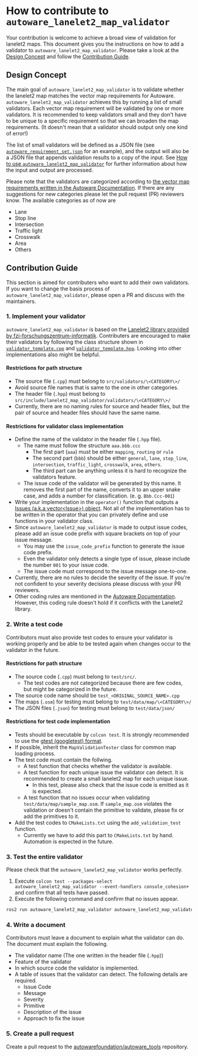 # How to contribute to `autoware_lanelet2_map_validator`

Your contribution is welcome to achieve a broad view of validation for lanelet2 maps.
This document gives you the instructions on how to add a validator to `autoware_lanelet2_map_validator`.
Please take a look at the [Design Concept](#design-concept) and follow the [Contribution Guide](#contribution-guide).

## Design Concept

The main goal of `autoware_lanelet2_map_validator` is to validate whether the lanelet2 map matches the vector map requirements for Autoware.
`autoware_lanelet2_map_validator` achieves this by running a list of small validators. Each vector map requirement will be validated by one or more validators. It is recommended to keep validators small and they don't have to be unique to a specific requirement so that we can broaden the map requirements. (It doesn't mean that a validator should output only one kind of error!)

The list of small validators will be defined as a JSON file (see [`autoware_requirement_set.json`](../autoware_requirement_set.json) for an example), and the output will also be a JSON file that appends validation results to a copy of the input. See [How to use `autoware_lanelet2_map_validator`](../README.md/#how-to-use) for further information about how the input and output are processed.

Please note that the validators are categorized according to [the vector map requirements written in the Autoware Documentation](https://autowarefoundation.github.io/autoware-documentation/main/design/autoware-architecture/map/map-requirements/vector-map-requirements-overview/). If there are any suggestions for new categories please let the pull request (PR) reviewers know. The available categories as of now are

- Lane
- Stop line
- Intersection
- Traffic light
- Crosswalk
- Area
- Others

## Contribution Guide

This section is aimed for contributers who want to add their own validators. If you want to change the basis process of `autoware_lanelet2_map_validator`, please open a PR and discuss with the maintainers.

### 1. Implement your validator

`autoware_lanelet2_map_validator` is based on the [Lanelet2 library provided by fzi-forschungszentrum-informatik](https://github.com/fzi-forschungszentrum-informatik/Lanelet2). Contributers are encouraged to make their validators by following the class structure shown in [`validator_template.cpp`](../src/validators/validator_template.cpp) and [`validator_template.hpp`](../src/validators/validator_template.hpp). Looking into other implementations also might be helpful.

#### Restrictions for path structure

- The source file (`.cpp`) must belong to `src/validators/\<CATEGORY\>/`
- Avoid source file names that is same to the one in other categories.
- The header file (`.hpp`) must belong to `src/include/lanelet2_map_validator/validators/\<CATEGORY\>/`
- Currently, there are no naming rules for source and header files, but the pair of source and header files should have the same name.

#### Restrictions for validator class implementation

- Define the name of the validator in the header file (`.hpp` file).
  - The name must follow the structure `aaa.bbb.ccc`
    - The first part (`aaa`) must be either `mapping`, `routing` or `rule`
    - The second part (`bbb`) should be either `general`, `lane`, `stop_line`, `intersection`, `traffic_light`, `crosswalk`, `area`, `others`.
    - The third part can be anything unless it is hard to recognize the validators feature.
  - The issue code of the validator will be generated by this name. It removes the first part of the name, converts it to an upper snake case, and adds a number for classification. (e. g. `Bbb.Ccc-001`)
- Write your implementation in the `operator()` function that outputs a [Issues (a.k.a vector\<Issue\>) object](https://github.com/fzi-forschungszentrum-informatik/Lanelet2/blob/master/lanelet2_validation/include/lanelet2_validation/Issue.h). Not all of the implementation has to be written in the operator that you can privately define and use functions in your validator class.
- Since `autoware_lanelet2_map_validator` is made to output issue codes, please add an issue code prefix with square brackets on top of your issue message.
  - You may use the `issue_code_prefix` function to generate the issue code prefix.
  - Even the validator only detects a single type of issue, please include the number `001` to your issue code.
  - The issue code must correspond to the issue message one-to-one.
- Currently, there are no rules to decide the severity of the issue. If you're not confident to your severity decisions please discuss with your PR reviewers.
- Other coding rules are mentioned in the [Autoware Documentation](https://autowarefoundation.github.io/autoware-documentation/main/contributing/). However, this coding rule doesn't hold if it conflicts with the Lanelet2 library.

### 2. Write a test code

Contributors must also provide test codes to ensure your validator is working properly and be able to be tested again when changes occur to the validator in the future.

#### Restrictions for path structure

- The source code (`.cpp`) must belong to `test/src/`.
  - The test codes are not categorized because there are few codes, but might be categorized in the future.
- The source code name should be `test_<ORIGINAL_SOURCE_NAME>.cpp`
- The maps (`.osm`) for testing must belong to `test/data/map/\<CATEGORY\>/`
- The JSON files (`.json`) for testing must belong to `test/data/json/`

#### Restrictions for test code implementation

- Tests should be executable by `colcon test`. It is strongly recommended to use the [gtest (googletest) format](https://github.com/google/googletest).
- If possible, inherit the `MapValidationTester` class for common map loading process.
- The test code must contain the follwing.
  - A test function that checks whether the validator is available.
  - A test function for each unique issue the validator can detect. It is recommended to create a small lanelet2 map for each unique issue.
    - In this test, please also check that the issue code is emitted as it is expected.
  - A test function that no issues occur when validating `test/data/map/sample_map.osm`. If `sample_map.osm` violates the validation or doesn't contain the primitive to validate, please fix or add the primitives to it.
- Add the test codes to `CMakeLists.txt` using the `add_validation_test` function.
  - Currently we have to add this part to `CMakeLists.txt` by hand. Automation is expected in the future.

### 3. Test the entire validator

Please check that the `autoware_lanelet2_map_validator` works perfectly.

1. Execute `colcon test --packages-select autoware_lanelet2_map_validator --event-handlers console_cohesion+` and confirm that all tests have passed.
2. Execute the following command and confirm that no issues appear.

```bash
ros2 run autoware_lanelet2_map_validator autoware_lanelet2_map_validator -p mgrs -m <PATH_TO_sample_map.osm> -i <PATH_TO_autoware_requirement_set.json> -o ./
```

### 4. Write a document

Contributors must leave a document to explain what the validator can do.
The document must explain the following.

- The validator name (The one written in the header file (`.hpp`))
- Feature of the validator
- In which source code the validator is implemented.
- A table of issues that the validator can detect. The following details are required.
  - Issue Code
  - Message
  - Severity
  - Primitive
  - Description of the issue
  - Approach to fix the issue

### 5. Create a pull request

Create a pull request to the [autowarefoundation/autoware_tools](https://github.com/autowarefoundation/autoware_tools) repository.
